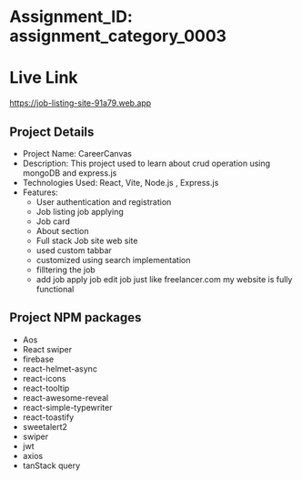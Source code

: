 # Assignment_ID: assignment_category_0003


# Live Link 

  <https://job-listing-site-91a79.web.app>
 
## Project Details
- Project Name: CareerCanvas
- Description: This project used to learn about crud operation using mongoDB and express.js
- Technologies Used: React, Vite, Node.js , Express.js
- Features:
    - User authentication and registration
    - Job listing job applying
    - Job card
    - About section
    -  Full stack Job site web site
    - used custom tabbar 
    - customized using search implementation 
    - filltering the job 
    - add job apply job edit job just like freelancer.com my website is fully functional
   

## Project NPM packages 

  
   - Aos 
   - React swiper 
   - firebase 
   - react-helmet-async 
   - react-icons 
   - react-tooltip
   - react-awesome-reveal
   - react-simple-typewriter
   - react-toastify
   - sweetalert2
   - swiper
   - jwt
   - axios
   - tanStack query
